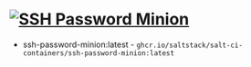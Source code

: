 # [![SSH Password Minion](https://github.com/saltstack/salt-ci-containers/actions/workflows/ssh-password-minion-containers.yml/badge.svg)](https://github.com/saltstack/salt-ci-containers/actions/workflows/ssh-password-minion-containers.yml)

- ssh-password-minion:latest - `ghcr.io/saltstack/salt-ci-containers/ssh-password-minion:latest`
